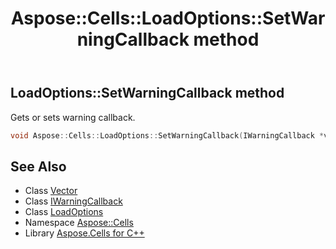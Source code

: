 ﻿---
title: Aspose::Cells::LoadOptions::SetWarningCallback method
linktitle: SetWarningCallback
second_title: Aspose.Cells for C++ API Reference
description: 'Aspose::Cells::LoadOptions::SetWarningCallback method. Gets or sets warning callback in C++.'
type: docs
weight: 3500
url: /cpp/aspose.cells/loadoptions/setwarningcallback/
---
## LoadOptions::SetWarningCallback method


Gets or sets warning callback.

```cpp
void Aspose::Cells::LoadOptions::SetWarningCallback(IWarningCallback *value)
```

## See Also

* Class [Vector](../../vector/)
* Class [IWarningCallback](../../iwarningcallback/)
* Class [LoadOptions](../)
* Namespace [Aspose::Cells](../../)
* Library [Aspose.Cells for C++](../../../)
